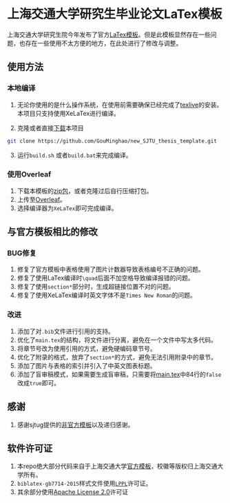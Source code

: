 # 上海交通大学研究生毕业论文LaTex模板
上海交通大学研究生院今年发布了官方[LaTex模板](https://www.gs.sjtu.edu.cn/info/1136/8374.htm)。但是此模板显然存在一些问题，也存在一些使用不太方便的地方，在此处进行了修改与调整。

## 使用方法
### 本地编译
1. 无论你使用的是什么操作系统，在使用前需要确保已经完成了[texlive](https://tug.org/texlive/)的安装。本项目只支持使用XeLaTex进行编译。


2. 克隆或者直接[下载](https://github.com/GouMinghao/new_SJTU_thesis_template/releases/download/v1.1.0/v1.1.0.zip)本项目
```bash
git clone https://github.com/GouMinghao/new_SJTU_thesis_template.git
```

3. 运行`build.sh` 或者`build.bat`来完成编译。

### 使用Overleaf
1. 下载本模板的[zip包](https://github.com/GouMinghao/new_SJTU_thesis_template/releases/download/v1.1.0/v1.1.0.zip)，或者克隆过后自行压缩打包。
2. 上传至[Overleaf](https://latex.sjtu.edu.cn/)。
3. 选择编译器为`XeLaTex`即可完成编译。

## 与官方模板相比的修改

### BUG修复
1. 修复了官方模板中表格使用了图片计数器导致表格编号不正确的问题。
2. 修复了使用LaTex编译时`\quad`后面不加空格导致编译报错的问题。
3. 修复了使用`section*`部分时，生成超链接位置不对的问题。
4. 修复了使用XeLaTex编译时英文字体不是`Times New Roman`的问题。

### 改进
1. 添加了对`.bib`文件进行引用的支持。
2. 优化了`main.tex`的结构，将文件进行分离，避免在一个文件中写太多代码。
3. 将章节号改为使用引用的方式，避免硬编码章节号。
4. 优化了附录的格式，放弃了`section*`的方式，避免无法引用附录中的章节。
5. 添加了图片与表格的索引并引入了中英文图表标题。
6. 添加了盲审稿模式，如果需要生成盲审稿，只需要将[main.tex](main.tex#L84)中84行的`false`改成`true`即可。

## 感谢
1. 感谢sjtug提供的[非官方模板](https://github.com/sjtug/SJTUThesis)以及递归感谢。

## 软件许可证
1. 本repo绝大部分代码来自于上海交通大学[官方模板](https://www.gs.sjtu.edu.cn/info/1136/8374.htm)，校徽等版权归上海交通大学所有。
2. `biblatex-gb7714-2015`样式文件使用[`LPPL`](https://www.latex-project.org/lppl.txt)许可证。
3. 其余部分使用[Apache License 2.0](./LICENSE)许可证